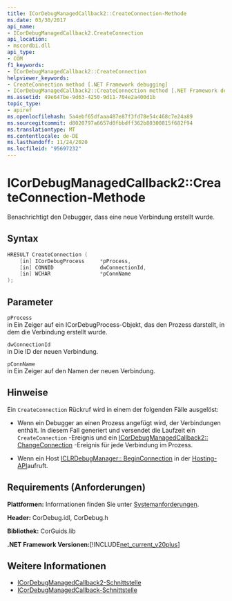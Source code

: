 ```yaml
---
title: ICorDebugManagedCallback2::CreateConnection-Methode
ms.date: 03/30/2017
api_name:
- ICorDebugManagedCallback2.CreateConnection
api_location:
- mscordbi.dll
api_type:
- COM
f1_keywords:
- ICorDebugManagedCallback2::CreateConnection
helpviewer_keywords:
- CreateConnection method [.NET Framework debugging]
- ICorDebugManagedCallback2::CreateConnection method [.NET Framework debugging]
ms.assetid: 49e647be-9d63-4250-9d11-704e2a400d1b
topic_type:
- apiref
ms.openlocfilehash: 5a4ebf65dfaaa487e87f3fd78e54c468c7e24a89
ms.sourcegitcommit: d8020797a6657d0fbbdff362b80300815f682f94
ms.translationtype: MT
ms.contentlocale: de-DE
ms.lasthandoff: 11/24/2020
ms.locfileid: "95697232"
---
```

# <a name="icordebugmanagedcallback2createconnection-method"></a>ICorDebugManagedCallback2::CreateConnection-Methode

Benachrichtigt den Debugger, dass eine neue Verbindung erstellt wurde.  
  
## <a name="syntax"></a>Syntax  
  
```cpp  
HRESULT CreateConnection (  
    [in] ICorDebugProcess     *pProcess,  
    [in] CONNID               dwConnectionId,  
    [in] WCHAR                *pConnName  
);  
```  
  
## <a name="parameters"></a>Parameter  

 `pProcess`  
 in Ein Zeiger auf ein ICorDebugProcess-Objekt, das den Prozess darstellt, in dem die Verbindung erstellt wurde.  
  
 `dwConnectionId`  
 in Die ID der neuen Verbindung.  
  
 `pConnName`  
 in Ein Zeiger auf den Namen der neuen Verbindung.  
  
## <a name="remarks"></a>Hinweise  

 Ein `CreateConnection` Rückruf wird in einem der folgenden Fälle ausgelöst:  
  
- Wenn ein Debugger an einen Prozess angefügt wird, der Verbindungen enthält. In diesem Fall generiert und versendet die Laufzeit ein `CreateConnection` -Ereignis und ein [ICorDebugManagedCallback2:: ChangeConnection](icordebugmanagedcallback2-changeconnection-method.md) -Ereignis für jede Verbindung im Prozess.  
  
- Wenn ein Host [ICLRDebugManager:: BeginConnection](../hosting/iclrdebugmanager-beginconnection-method.md) in der [Hosting-API](../hosting/index.md)aufruft.  
  
## <a name="requirements"></a>Requirements (Anforderungen)  

 **Plattformen:** Informationen finden Sie unter [Systemanforderungen](../../get-started/system-requirements.md).  
  
 **Header:** CorDebug.idl, CorDebug.h  
  
 **Bibliothek:** CorGuids.lib  
  
 **.NET Framework Versionen:**[!INCLUDE[net_current_v20plus](../../../../includes/net-current-v20plus-md.md)]  
  
## <a name="see-also"></a>Weitere Informationen

- [ICorDebugManagedCallback2-Schnittstelle](icordebugmanagedcallback2-interface.md)
- [ICorDebugManagedCallback-Schnittstelle](icordebugmanagedcallback-interface.md)
